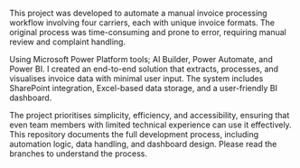This project was developed to automate a manual invoice processing workflow involving four carriers, each with unique invoice formats. 
The original process was time-consuming and prone to error, requiring manual review and complaint handling.

Using Microsoft Power Platform tools; AI Builder, Power Automate, and Power BI. 
I created an end-to-end solution that extracts, processes, and visualises invoice data with minimal user input. 
The system includes SharePoint integration, Excel-based data storage, and a user-friendly BI dashboard.

The project prioritises simplicity, efficiency, and accessibility, ensuring that even team members with limited technical experience can use it effectively. 
This repository documents the full development process, including automation logic, data handling, and dashboard design.
Please read the branches to understand the process.
